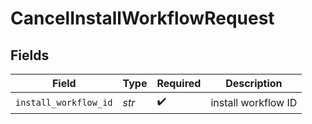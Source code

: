 # CancelInstallWorkflowRequest


## Fields

| Field                 | Type                  | Required              | Description           |
| --------------------- | --------------------- | --------------------- | --------------------- |
| `install_workflow_id` | *str*                 | :heavy_check_mark:    | install workflow ID   |